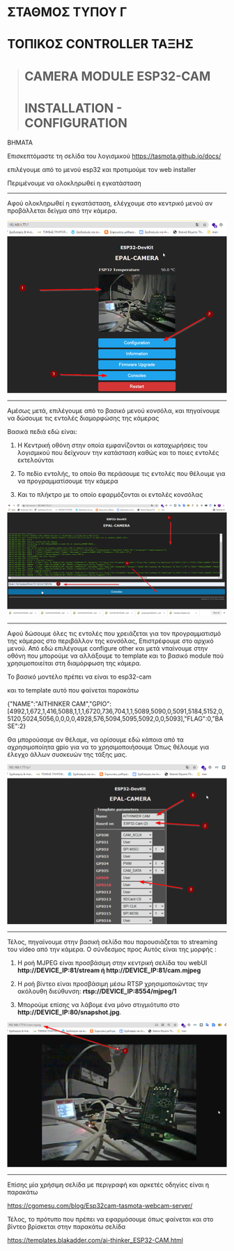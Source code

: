# ΣΤΑΘΜΟΣ ΤΥΠΟΥ Γ
 
# ΤΟΠΙΚΟΣ CONTROLLER ΤΑΞΗΣ

># CAMERA MODULE  ESP32-CAM
># INSTALLATION  - CONFIGURATION 

ΒΗΜΑΤΑ

Επισκεπτόμαστε τη σελίδα του λογισμικού  https://tasmota.github.io/docs/

επιλέγουμε από το μενού esp32 και προτιμούμε τον web installer

Περιμένουμε να ολοκληρωθεί η εγκατάσταση

---

Αφού ολοκληρωθεί η εγκατάσταση, ελέγχουμε στο κεντρικό μενού αν προβάλλεται δείγμα από την κάμερα.



![esp32-cam-menou](https://github.com/epal-aliartou/AI-School-Assistant/blob/main/images/7-esp32-cam-menou.png)

---

Αμέσως μετά, επιλέγουμε από το βασικό μενού κονσόλα,  και πηγαίνουμε να δώσουμε τις εντολές διαμορφώσης της κάμερας

Βασικά πεδιά εδώ είναι:

1. Η Κεντρική οθόνη στην οποία εμφανίζονται οι καταχωρήσεις του λογισμικού που δείχνουν την κατάσταση καθώς και το ποιες εντολές εκτελούνται

2. Το πεδίο εντολής, το οποίο θα περάσουμε τις εντολές που θέλουμε για να προγραμματίσουμε την κάμερα

3. Και το πλήκτρο με το οποίο εφαρμόζονται οι εντολές κονσόλας


![console](https://github.com/epal-aliartou/AI-School-Assistant/blob/main/images/8-esp32-cam-console.png)

---

Αφού δώσουμε όλες τις εντολές που χρειάζεται για τον προγραμματισμό της κάμερας στο περιβάλλον της κονσόλας,  Επιστρέφουμε στο αρχικό μενού. Από εδώ επιλέγουμε  configure other  και μετά νπαίνουμε στην οθόνη που μπορούμε να αλλάξουμε το template  και το βασικό module πού χρησιμοποιείται στη διαμόρφωση της κάμερα.

Το βασικό μοντέλο πρέπει να είναι το esp32-cam

και το template αυτό που φαίνεται παρακάτω

{"NAME":"AITHINKER CAM","GPIO":[4992,1,672,1,416,5088,1,1,1,6720,736,704,1,1,5089,5090,0,5091,5184,5152,0,5120,5024,5056,0,0,0,0,4928,576,5094,5095,5092,0,0,5093],"FLAG":0,"BASE":2}

Θα μπορούσαμε αν θέλαμε,  να ορίσουμε εδώ κάποια από τα αχρησιμοποίητα gpio  για να το χρησιμοποιήσουμε Όπως θέλουμε για έλεγχο άλλων συσκευών της τάξης μας.



![template](https://github.com/epal-aliartou/AI-School-Assistant/blob/main/images/9-esp32-cam-template.png)

---

Τέλος, πηγαίνουμε στην βασική σελίδα που παρουσιάζεται το streaming του video από την κάμερα. Ο σύνδεσμος προς Αυτός είναι της μορφής :

1. Η ροή MJPEG είναι προσβάσιμη στην κεντρική σελίδα του webUI **http://DEVICE_IP:81/stream ή http://DEVICE_IP:81/cam.mjpeg**

2. Η ροή βίντεο  είναι προσβάσιμη μέσω RTSP χρησιμοποιώντας την ακόλουθη διεύθυνση: **rtsp://DEVICE_IP:8554/mjpeg/1**

3. Μπορούμε επίσης να λάβομε ένα μόνο στιγμιότυπο στο **http://DEVICE_IP:80/snapshot.jpg**.


![stream](https://github.com/epal-aliartou/AI-School-Assistant/blob/main/images/10-esp32-cam-stream.png)

---

Επίσης μία χρήσιμη σελίδα με περιγραφή και αρκετές οδηγίες είναι η παρακάτω

https://cgomesu.com/blog/Esp32cam-tasmota-webcam-server/

Τέλος, το πρότυπο που πρέπει να εφαρμόσουμε όπως φαίνεται και στο βίντεο βρίσκεται στην παρακάτω σελίδα


https://templates.blakadder.com/ai-thinker_ESP32-CAM.html